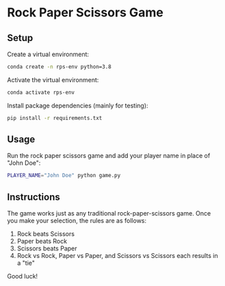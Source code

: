 # Rock Paper Scissors Game



## Setup

Create a virtual environment:

```sh
conda create -n rps-env python=3.8
```

Activate the virtual environment:

```sh
conda activate rps-env
```

Install package dependencies (mainly for testing):

```sh
pip install -r requirements.txt
```

## Usage

Run the rock paper scissors game and add your player name in place of "John Doe":

```sh
PLAYER_NAME="John Doe" python game.py
```

## Instructions

The game works just as any traditional rock-paper-scissors game. Once you make your selection, the rules are as follows:
1. Rock beats Scissors
2. Paper beats Rock
3. Scissors beats Paper
4. Rock vs Rock, Paper vs Paper, and Scissors vs Scissors each results in a "tie"

Good luck!
